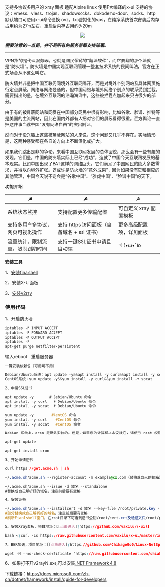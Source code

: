 支持多协议多用户的 xray 面板
适配Alpine linux 使用F大编译的x-ui
支持的协议：vmess、vless、trojan、shadowsocks、dokodemo-door、socks、http
默认端口可使用x-ui命令更换
ovz，lxc虚拟化的vps，在纯净系统首次安装后内存占用约为27m左右，重启后内存占用约为20m

<p align="center">
  <a href="我身处俗世 昨日如观花"><img src="https://pic2.ziyuan.wang/user/0w0/2024/08/ri%20_1__d559e5ab89701.jpg?raw=true">
</a></p>

_**需要注意的一点是，并不是所有的服务器都支持部署。**_


---

VPN指的是代理服务器，也就是网民俗称的“翻墙软件”，而它要翻的那个墙就是“防火墙”。防火墙是中国实现互联网管理一整套技术系统的民间叫法，官方在正式场合从不这么叫它。

防火墙并非是把中国互联网同境外互联网隔开，而是对境外个别网站及具体网页施行定点屏蔽。网络与网络是通的，但中国网络与境外网络个别点的联系受到拦截。需要指出的是，在境外互联网的浩瀚海洋中，这些被拦截点加起来只占很少的部分。

由于有的被屏蔽网站和网页在中国部分网民中很有影响，比如谷歌、脸谱、推特等是美国的主流网站，因此在国内外都有人把对它们的屏蔽看得很重。西方舆论一直把这件事当成中国“没有网络自由”的突出例证。

然而对于没兴趣上这些被屏蔽网站的人来说，这个问题又几乎不存在。实际情形是，这两种感受都在各自的方向上不断深化或扩大。

如果我们跳出是非的争论，来看中国互联网发展的总体面貌，那么会有一些有趣的发现。它们是，中国的防火墙实际上已经“成功”，造就了中国今天互联网发展的基本现实。比如中国出现了BAT这样的网络巨头，它们满足了中国网民的绝大多数需求，并得以向境外扩张。这或许是防火墙的“意外成果”，因为如果没有它和相应的其他管理，中国今天说不定会是“谷歌中国”、“雅虎中国”、“脸谱中国”的天下。

**功能介绍**

| ☭                                | ☭                                          | ☭                        |
| -------------------------------- | ------------------------------------------ | ------------------------ |
| 系统状态监控                     | 支持配置更多传输配置                       | 可自定义 xray 配置模板   |
| 支持多用户多协议，网页可视化操作 | 支持 https 访问面板（自备域名 + ssl 证书） | 更多高级配置项，详见面板 |
| 流量统计，限制流量，限制到期时间 | 支持一键SSL证书申请且自动续                | ヾ(•ω•`)o                |

**安装工具**

1、[安装finalshell](https://www.hostbuf.com/t/988.html)

2、安装X-UI面板

3、[安装v2ray](https://github.com/2dust/v2rayN/releases)

### 使用代码

1、开启防火墙

```css
iptables -P INPUT ACCEPT
iptables -P FORWARD ACCEPT
iptables -P OUTPUT ACCEPT
iptables -F
apt-get purge netfilter-persistent
```
输入reboot，重启服务器
```css
一键安装依赖包（可用可不用）

Debian/Ubuntu系统：apt update -y&&apt install -y curl&&apt install -y socat
CentOS系统：yum update -y&&yum install -y curl&&yum install -y socat
```
```css
2、申请SSL证书

apt update -y       # Debian/Ubuntu 命令
apt install -y curl   # Debian/Ubuntu 命令
apt install -y socat  # Debian/Ubuntu 命令

yum update -y        #CentOS 命令
yum install -y curl    #CentOS 命令
yum install -y socat   #CentOS 命令
```
```css
Debian 系统上，cron 是默认安装的。但是，如果您的计算机上未安装它，请使用 root 权限在终端上运行以下几个命令。

apt-get update

apt-get install cron
```

```css
3、开始申请证书

curl https://get.acme.sh | sh

~/.acme.sh/acme.sh --register-account -m example@xx.com（替换成自己的邮箱）

~/.acme.sh/acme.sh --issue -d 域名 --standalone   
#替换成自己解析好的域名，注意前后要有空格
```

```css
4、安装证书

~/.acme.sh/acme.sh --installcert -d 域名 --key-file /root/private.key --fullchain-file /root/cert.crt    
#部分替换成自己解析好的域名，注意前后要有空格
#刷新Fianlshell窗口，在root目录下可看到证书公钥/root/cert.crt及验证文件/root/private.ke
```

```css
5、安装Xray面板，项目地址：【[点击进入](https://github.com/vaxilu/x-ui)】

bash <(curl -Ls https://raw.githubusercontent.com/vaxilu/x-ui/master/install.sh)
```

```css
7、BBR加速，项目地址：【[点击进入](https://github.com/Chikage0o0/Linux-NetSpeed)】

wget -N --no-check-certificate "https://raw.githubusercontent.com/chiakge/Linux-NetSpeed/master/tcp.sh" && chmod +x tcp.sh && ./tcp.sh
```

6、如果打不开v2rayN.exe,可以安装[.NET Framework 4.8](https://dotnet.microsoft.com/download/dotnet-framework/net48)

下载链接：https://docs.microsoft.com/zh-cn/dotnet/framework/install/guide-for-developers













